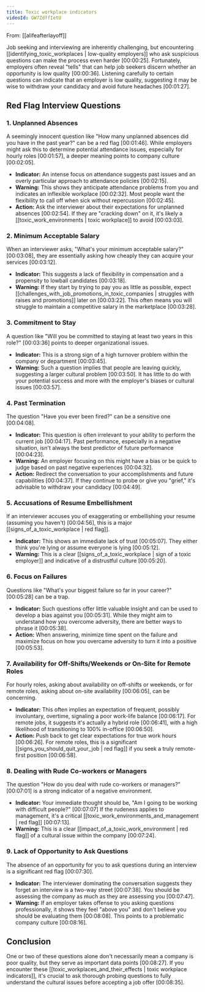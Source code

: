```yaml
---
title: Toxic workplace indicators
videoId: GW7ZdffIetU
---
```


From: [[alifeafterlayoff]] <br/> 

Job seeking and interviewing are inherently challenging, but encountering [[identifying_toxic_workplaces | low-quality employers]] who ask suspicious questions can make the process even harder <a class="yt-timestamp" data-t="00:00:25">[00:00:25]</a>. Fortunately, employers often reveal "tells" that can help job seekers discern whether an opportunity is low quality <a class="yt-timestamp" data-t="00:00:36">[00:00:36]</a>. Listening carefully to certain questions can indicate that an employer is low quality, suggesting it may be wise to withdraw your candidacy and avoid future headaches <a class="yt-timestamp" data-t="00:01:27">[00:01:27]</a>.

## Red Flag Interview Questions

### 1. Unplanned Absences

A seemingly innocent question like "How many unplanned absences did you have in the past year?" can be a red flag <a class="yt-timestamp" data-t="00:01:46">[00:01:46]</a>. While employers might ask this to determine potential attendance issues, especially for hourly roles <a class="yt-timestamp" data-t="00:01:57">[00:01:57]</a>, a deeper meaning points to company culture <a class="yt-timestamp" data-t="00:02:05">[00:02:05]</a>.

*   **Indicator:** An intense focus on attendance suggests past issues and an overly particular approach to attendance policies <a class="yt-timestamp" data-t="00:02:15">[00:02:15]</a>.
*   **Warning:** This shows they anticipate attendance problems from you and indicates an inflexible workplace <a class="yt-timestamp" data-t="00:02:32">[00:02:32]</a>. Most people want the flexibility to call off when sick without repercussion <a class="yt-timestamp" data-t="00:02:45">[00:02:45]</a>.
*   **Action:** Ask the interviewer about their expectations for unplanned absences <a class="yt-timestamp" data-t="00:02:54">[00:02:54]</a>. If they are "cracking down" on it, it's likely a [[toxic_work_environments | toxic workplace]] to avoid <a class="yt-timestamp" data-t="00:03:03">[00:03:03]</a>.

### 2. Minimum Acceptable Salary

When an interviewer asks, "What's your minimum acceptable salary?" <a class="yt-timestamp" data-t="00:03:08">[00:03:08]</a>, they are essentially asking how cheaply they can acquire your services <a class="yt-timestamp" data-t="00:03:12">[00:03:12]</a>.

*   **Indicator:** This suggests a lack of flexibility in compensation and a propensity to lowball candidates <a class="yt-timestamp" data-t="00:03:18">[00:03:18]</a>.
*   **Warning:** If they start by trying to pay you as little as possible, expect [[challenges_with_job_promotions_in_toxic_companies | struggles with raises and promotions]] later on <a class="yt-timestamp" data-t="00:03:22">[00:03:22]</a>. This often means you will struggle to maintain a competitive salary in the marketplace <a class="yt-timestamp" data-t="00:03:28">[00:03:28]</a>.

### 3. Commitment to Stay

A question like "Will you be committed to staying at least two years in this role?" <a class="yt-timestamp" data-t="00:03:36">[00:03:36]</a> points to deeper organizational issues.

*   **Indicator:** This is a strong sign of a high turnover problem within the company or department <a class="yt-timestamp" data-t="00:03:45">[00:03:45]</a>.
*   **Warning:** Such a question implies that people are leaving quickly, suggesting a larger cultural problem <a class="yt-timestamp" data-t="00:03:50">[00:03:50]</a>. It has little to do with your potential success and more with the employer's biases or cultural issues <a class="yt-timestamp" data-t="00:03:57">[00:03:57]</a>.

### 4. Past Termination

The question "Have you ever been fired?" can be a sensitive one <a class="yt-timestamp" data-t="00:04:08">[00:04:08]</a>.

*   **Indicator:** This question is often irrelevant to your ability to perform the current job <a class="yt-timestamp" data-t="00:04:17">[00:04:17]</a>. Past performance, especially in a negative situation, isn't always the best predictor of future performance <a class="yt-timestamp" data-t="00:04:23">[00:04:23]</a>.
*   **Warning:** An employer focusing on this might have a bias or be quick to judge based on past negative experiences <a class="yt-timestamp" data-t="00:04:32">[00:04:32]</a>.
*   **Action:** Redirect the conversation to your accomplishments and future capabilities <a class="yt-timestamp" data-t="00:04:37">[00:04:37]</a>. If they continue to probe or give you "grief," it's advisable to withdraw your candidacy <a class="yt-timestamp" data-t="00:04:49">[00:04:49]</a>.

### 5. Accusations of Resume Embellishment

If an interviewer accuses you of exaggerating or embellishing your resume (assuming you haven't) <a class="yt-timestamp" data-t="00:04:56">[00:04:56]</a>, this is a major [[signs_of_a_toxic_workplace | red flag]].

*   **Indicator:** This shows an immediate lack of trust <a class="yt-timestamp" data-t="00:05:07">[00:05:07]</a>. They either think you're lying or assume everyone is lying <a class="yt-timestamp" data-t="00:05:12">[00:05:12]</a>.
*   **Warning:** This is a clear [[signs_of_a_toxic_workplace | sign of a toxic employer]] and indicative of a distrustful culture <a class="yt-timestamp" data-t="00:05:20">[00:05:20]</a>.

### 6. Focus on Failures

Questions like "What's your biggest failure so far in your career?" <a class="yt-timestamp" data-t="00:05:28">[00:05:28]</a> can be a trap.

*   **Indicator:** Such questions offer little valuable insight and can be used to develop a bias against you <a class="yt-timestamp" data-t="00:05:31">[00:05:31]</a>. While they might aim to understand how you overcome adversity, there are better ways to phrase it <a class="yt-timestamp" data-t="00:05:38">[00:05:38]</a>.
*   **Action:** When answering, minimize time spent on the failure and maximize focus on how you overcame adversity to turn it into a positive <a class="yt-timestamp" data-t="00:05:53">[00:05:53]</a>.

### 7. Availability for Off-Shifts/Weekends or On-Site for Remote Roles

For hourly roles, asking about availability on off-shifts or weekends, or for remote roles, asking about on-site availability <a class="yt-timestamp" data-t="00:06:05">[00:06:05]</a>, can be concerning.

*   **Indicator:** This often implies an expectation of frequent, possibly involuntary, overtime, signaling a poor work-life balance <a class="yt-timestamp" data-t="00:06:17">[00:06:17]</a>. For remote jobs, it suggests it's actually a hybrid role <a class="yt-timestamp" data-t="00:06:41">[00:06:41]</a>, with a high likelihood of transitioning to 100% in-office <a class="yt-timestamp" data-t="00:06:50">[00:06:50]</a>.
*   **Action:** Push back to get clear expectations for true work hours <a class="yt-timestamp" data-t="00:06:26">[00:06:26]</a>. For remote roles, this is a significant [[signs_you_should_quit_your_job | red flag]] if you seek a truly remote-first position <a class="yt-timestamp" data-t="00:06:58">[00:06:58]</a>.

### 8. Dealing with Rude Co-workers or Managers

The question "How do you deal with rude co-workers or managers?" <a class="yt-timestamp" data-t="00:07:01">[00:07:01]</a> is a strong indicator of a negative environment.

*   **Indicator:** Your immediate thought should be, "Am I going to be working with difficult people?" <a class="yt-timestamp" data-t="00:07:07">[00:07:07]</a> If the rudeness applies to management, it's a critical [[toxic_work_environments_and_management | red flag]] <a class="yt-timestamp" data-t="00:07:13">[00:07:13]</a>.
*   **Warning:** This is a clear [[impact_of_a_toxic_work_environment | red flag]] of a cultural issue within the company <a class="yt-timestamp" data-t="00:07:24">[00:07:24]</a>.

### 9. Lack of Opportunity to Ask Questions

The absence of an opportunity for you to ask questions during an interview is a significant red flag <a class="yt-timestamp" data-t="00:07:30">[00:07:30]</a>.

*   **Indicator:** The interviewer dominating the conversation suggests they forget an interview is a two-way street <a class="yt-timestamp" data-t="00:07:38">[00:07:38]</a>. You should be assessing the company as much as they are assessing you <a class="yt-timestamp" data-t="00:07:47">[00:07:47]</a>.
*   **Warning:** If an employer takes offense to you asking questions professionally, it shows they feel "above you" and don't believe you should be evaluating them <a class="yt-timestamp" data-t="00:08:08">[00:08:08]</a>. This points to a problematic company culture <a class="yt-timestamp" data-t="00:08:16">[00:08:16]</a>.

## Conclusion

One or two of these questions alone don't necessarily mean a company is poor quality, but they serve as important data points <a class="yt-timestamp" data-t="00:08:27">[00:08:27]</a>. If you encounter these [[toxic_workplaces_and_their_effects | toxic workplace indicators]], it's crucial to ask thorough probing questions to fully understand the cultural issues before accepting a job offer <a class="yt-timestamp" data-t="00:08:35">[00:08:35]</a>.